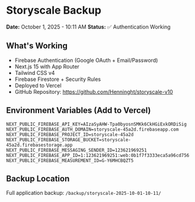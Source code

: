 # Storyscale Backup
**Date:** October 1, 2025 - 10:11 AM
**Status:** ✅ Authentication Working

## What's Working
- Firebase Authentication (Google OAuth + Email/Password)
- Next.js 15 with App Router
- Tailwind CSS v4
- Firebase Firestore + Security Rules
- Deployed to Vercel
- GitHub Repository: https://github.com/Henninght/storyscale-v10

## Environment Variables (Add to Vercel)
```
NEXT_PUBLIC_FIREBASE_API_KEY=AIzaSyAHW-Tpa0byosnSMKk6CkHGiExkORDiSig
NEXT_PUBLIC_FIREBASE_AUTH_DOMAIN=storyscale-45a2d.firebaseapp.com
NEXT_PUBLIC_FIREBASE_PROJECT_ID=storyscale-45a2d
NEXT_PUBLIC_FIREBASE_STORAGE_BUCKET=storyscale-45a2d.firebasestorage.app
NEXT_PUBLIC_FIREBASE_MESSAGING_SENDER_ID=123621969251
NEXT_PUBLIC_FIREBASE_APP_ID=1:123621969251:web:0b1f7f3333eca5a96cd756
NEXT_PUBLIC_FIREBASE_MEASUREMENT_ID=G-Y6MHCBQZT5
```

## Backup Location
Full application backup: `/backup/storyscale-2025-10-01-10-11/`
